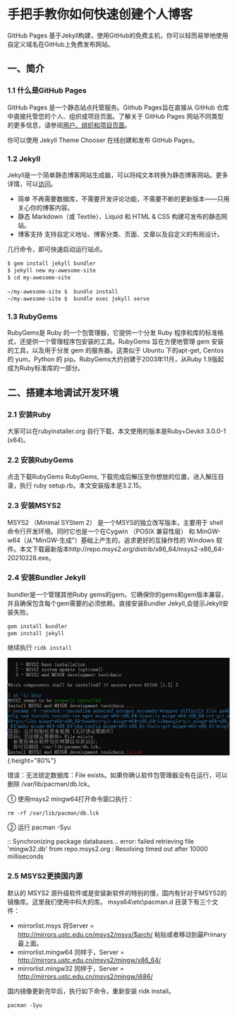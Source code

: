 
# 手把手教你如何快速创建个人博客

GitHub Pages 基于Jekyll构建，使用GitHub的免费主机，你可以轻而易举地使用自定义域名在GitHub上免费发布网站。

## 一、简介

### 1.1 什么是GitHub Pages
GitHub Pages 是一个静态站点托管服务。Github Pages旨在直接从 GitHub 仓库中直接托管您的个人、组织或项目页面。了解关于 GitHub Pages 网站不同类型的更多信息，请参阅<a href='https://docs.github.com/en/pages/getting-started-with-github-pages/about-github-pages'>用户、组织和项目页面</a>。

你可以使用 Jekyll Theme Chooser 在线创建和发布 GitHub Pages。

### 1.2 Jekyll 
Jekyll是一个简单静态博客网站生成器，可以将纯文本转换为静态博客网站。更多详情，可以<a href='http://jekyllcn.com/'>访问</a>。

* 简单
  不再需要数据库，不需要开发评论功能，不需要不断的更新版本——只用关心你的博客内容。
* 静态
  Markdown（或 Textile）、Liquid 和 HTML & CSS 构建可发布的静态网站。
* 博客支持
  支持自定义地址、博客分类、页面、文章以及自定义的布局设计。

几行命令，即可快速启动运行站点。
```shell
$ gem install jekyll bundler
$ jekyll new my-awesome-site
$ cd my-awesome-site

~/my-awesome-site $  bundle install
~/my-awesome-site $  bundle exec jekyll serve
```
### 1.3 RubyGems 
RubyGems是 Ruby 的一个包管理器，它提供一个分发 Ruby 程序和库的标准格式，还提供一个管理程序包安装的工具。RubyGems 旨在方便地管理 gem 安装的工具，以及用于分发 gem 的服务器。这类似于 Ubuntu 下的apt-get, Centos 的 yum，Python 的 pip。RubyGems大约创建于2003年11月，从Ruby 1.9版起成为Ruby标准库的一部分。


## 二、搭建本地调试开发环境

### 2.1 安装Ruby
大家可以在<link href='https://rubyinstaller.org/downloads/'>rubyinstaller.org</link> 自行下载，本文使用的版本是Ruby+Devkit 3.0.0-1 (x64)。

### 2.2 安装RubyGems 
点击下载<link href='https://rubygems.org/pages/download'>RubyGems</link> RubyGems, 下载完成后解压至你想放的位置，进入解压目录，执行 ruby setup.rb。本文安装版本是3.2.15。

### 2.3 安装MSYS2 
MSYS2 （Minimal SYStem 2） 是一个MSYS的独立改写版本，主要用于 shell 命令行开发环境。同时它也是一个在Cygwin （POSIX 兼容性层） 和 MinGW-w64（从"MinGW-生成"）基础上产生的，追求更好的互操作性的 Windows 软件。本文下载最新版本http://repo.msys2.org/distrib/x86_64/msys2-x86_64-20210228.exe。

### 2.4 安装Bundler Jekyll
bundler是一个管理其他Ruby gems的gem。它确保你的gems和gem版本兼容，并且确保包含每个gem需要的必须依赖。直接安装Bundler Jekyll,会提示Jekyll安装失败。
```shell
gem install bundler
gem install jekyll
```
继续执行 ```ridk install```

![img](/assets/20210405/ridk-install.png){:height="80%"}

错误：无法锁定数据库：File exists。如果你确认软件包管理器没有在运行，可以删除 /var/lib/pacman/db.lck。

① 使用msys2 mingw64打开命令窗口执行：
```shell
rm -rf /var/lib/pacman/db.lck
```
② 运行 pacman -Syu

:: Synchronizing package databases...
error: failed retrieving file 'mingw32.db' from repo.msys2.org : Resolving timed out after 10000 milliseconds

### 2.5 MSYS2更换国内源
默认的 MSYS2 源升级软件或是安装新软件的特别的慢，国内有针对于MSYS2的镜像库。这里我们使用中科大的库。
msys64\etc\pacman.d 目录下有三个文件：
* mirrorlist.msys
  将Server = http://mirrors.ustc.edu.cn/msys2/msys/$arch/ 粘贴或者移动到最Primary最上面。
* mirrorlist.mingw64
  同样于，Server = http://mirrors.ustc.edu.cn/msys2/mingw/x86_64/
* mirrorlist.mingw32
  同样于，Server = http://mirrors.ustc.edu.cn/msys2/mingw/i686/

国内镜像更新完毕后，执行如下命令，重新安装 ridk install。
```
pacman -Syu
``` 






